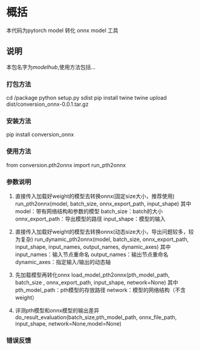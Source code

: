 # 概括
本代码为pytorch model 转化 onnx model 工具

## 说明
本包名字为*modelhub*,使用方法包括...

### 打包方法
cd /package
python setup.py sdist
pip install twine
twine upload dist/conversion_onnx-0.0.1.tar.gz

### 安装方法
pip install conversion_onnx

### 使用方法
from conversion.pth2onnx import run_pth2onnx

### 参数说明
1. 直接传入加载好weight的模型去转换onnx(固定size大小，推荐使用)
run_pth2onnx(model, batch_size, onnx_export_path, input_shape)
其中 model：带有网络结构和参数的模型
    batch_size：batch的大小
    onnx_export_path：导出模型的路径
    input_shape：模型的输入

2. 直接传入加载好weight的模型去转换onnx(动态size大小，导出问题较多，较为复杂)
run_dynamic_pth2onnx(model, batch_size, onnx_export_path, input_shape, input_names, output_names, dynamic_axes)
其中 input_names：输入节点重命名
    output_names：输出节点重命名
    dynamic_axes：指定输入/输出的动态轴

3. 先加载模型再转化onnx
load_model_pth2onnx(pth_model_path, batch_size , onnx_export_path, input_shape, network=None)
其中 pth_model_path：pth模型的存放路径
    network：模型的网络结构（不含weight）

4. 评测pth模型和onnx模型的输出差异
do_result_evaluation(batch_size,pth_model_path, onnx_file_path, input_shape, network=None,model=None)

### 错误反馈